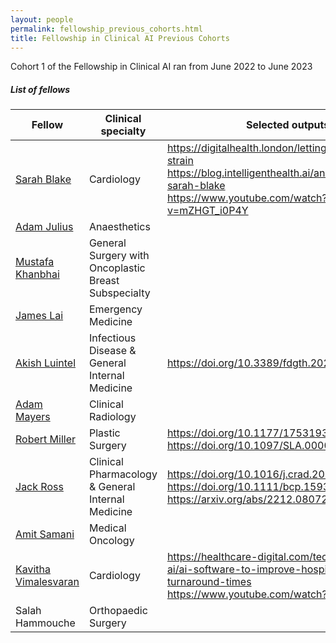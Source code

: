 ```yaml
---
layout: people
permalink: fellowship_previous_cohorts.html
title: Fellowship in Clinical AI Previous Cohorts
---
```


Cohort 1 of the Fellowship in Clinical AI ran from June 2022 to June 2023

<h5>List of fellows</h5>


| Fellow                                                                               | Clinical specialty                                   | Selected outputs
|--------------------------------------------------------------------------------------|------------------------------------------------------| ---
| [Sarah Blake](https://www.linkedin.com/in/sarah-blake-571a9618a/)                    | Cardiology                                           |<https://digitalhealth.london/letting-ai-take-the-strain> <br /> <https://blog.intelligenthealth.ai/an-interview-with-sarah-blake>  <br /> <https://www.youtube.com/watch?v=mZHGT_i0P4Y>
| [Adam Julius](https://www.linkedin.com/in/adam-julius-764b20275/)                    | Anaesthetics                                         |
| [Mustafa Khanbhai](https://www.linkedin.com/in/mustafa-khanbhai-phd-frcs-6a52b4121/) | General Surgery with Oncoplastic Breast Subspecialty |
| [James Lai](https://www.linkedin.com/in/jamestflai/)                                 | Emergency Medicine                                   | 
| [Akish Luintel](https://www.linkedin.com/in/akish-luintel-652407a2/)                 | Infectious Disease & General Internal Medicine       | <https://doi.org/10.3389/fdgth.2023.1161098>
| [Adam Mayers](https://www.linkedin.com/in/adam-mayers-225311272/)                    | Clinical Radiology                                   |
| [Robert Miller](https://scholar.google.co.uk/citations?user=gDW-DoAAAAAJ&hl=en)      | Plastic Surgery                                      |<https://doi.org/10.1177/17531934231152592> <br/> <https://doi.org/10.1097/SLA.0000000000005896>
| [Jack Ross](https://www.linkedin.com/in/jack-ross-b3673154/)                         | Clinical Pharmacology & General Internal Medicine    | <https://doi.org/10.1016/j.crad.2022.09.132> <br/> <https://doi.org/10.1111/bcp.15930> <br /> <https://arxiv.org/abs/2212.08072>
| [Amit Samani](https://www.linkedin.com/in/amit-samani-561331189/)                    | Medical Oncology                                     |
| [Kavitha Vimalesvaran](https://www.linkedin.com/in/kavitha-vimalesvaran-83600979/)   | Cardiology                                           | https://healthcare-digital.com/technology-and-ai/ai-software-to-improve-hospital-patient-turnaround-times <br/> https://www.youtube.com/watch?v=Rh_Q0tzl8wc
| Salah Hammouche                                                                      | Orthopaedic Surgery                                  |


